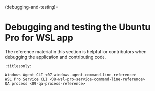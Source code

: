 (debugging-and-testing)=

# Debugging and testing the Ubuntu Pro for WSL app

The reference material in this section is helpful for contributors when debugging the application
and contributing code.

```{toctree}
:titlesonly:

Windows Agent CLI <07-windows-agent-command-line-reference>
WSL Pro Service CLI <08-wsl-pro-service-command-line-reference>
QA process <09-qa-process-reference>
```
